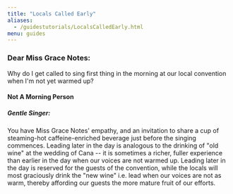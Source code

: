 ```yaml
---
title: "Locals Called Early"
aliases:
  - /guidestutorials/LocalsCalledEarly.html
menu: guides
---
```


### Dear Miss Grace Notes:

Why do I get called to sing first thing in the morning at our local convention when I'm not yet warmed up?

#### Not A Morning Person

##### Gentle Singer:

You have Miss Grace Notes' empathy, and an invitation to share a cup of steaming-hot caffeine-enriched beverage just before the singing commences.
Leading later in the day is analogous to the drinking of "old wine" at the wedding of Cana -- it is sometimes a richer, fuller experience than earlier in the day when our voices are not warmed up. Leading later in the day is reserved for the guests of the convention, while the locals will most graciously drink the "new wine" i.e. lead when our voices are not as warm, thereby affording our guests the more mature fruit of our efforts.
